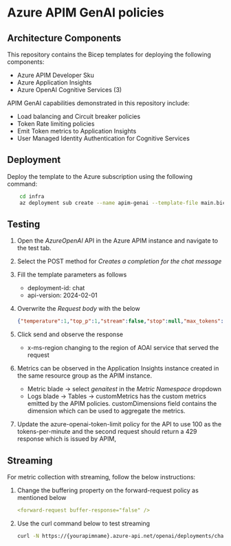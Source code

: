 # Azure APIM GenAI policies

## Architecture Components

This repository contains the Bicep templates for deploying the following components:

- Azure APIM Developer Sku
- Azure Application Insights
- Azure OpenAI Cognitive Services (3)

APIM GenAI capabilities demonstrated in this repository include:

- Load balancing and Circuit breaker policies
- Token Rate limiting policies
- Emit Token metrics to Application Insights
- User Managed Identity Authentication for Cognitive Services

## Deployment

Deploy the template to the Azure subscription using the following command:

```bash
    cd infra
    az deployment sub create --name apim-genai --template-file main.bicep --parameters parameters.json --location francecentral
```

## Testing

1. Open the *AzureOpenAI* API in the Azure APIM instance and navigate to the test tab.
1. Select the POST method for *Creates a completion for the chat message*
1. Fill the template parameters as follows
    - deployment-id: chat
    - api-version: 2024-02-01
1. Overwrite the *Request body* with the below

    ```json
    {"temperature":1,"top_p":1,"stream":false,"stop":null,"max_tokens":500,"presence_penalty":0,"frequency_penalty":0,"logit_bias":{},"user":"user-1234","messages": [{"role":"system","content":"You are an AI assistant that helps people find information"},{"role":"user","content":"Negate the following sentence.The price for bubblegum increased on thursday."}],"n":1}
    ```

1. Click send and observe the response
    - x-ms-region changing to the region of AOAI service that served the request
1. Metrics can be observed in the Application Insights instance created in the same resource group as the APIM instance.
    - Metric blade -> select *genaitest* in the *Metric Namespace* dropdown
    - Logs blade -> Tables -> customMetrics has the custom metrics emitted by the APIM policies. customDimensions field contains the dimension which can be used to aggregate the metrics.
1. Update the azure-openai-token-limit policy for the API to use 100 as the tokens-per-minute and the second request should return a 429 response which is issued by APIM,

## Streaming

For metric collection with streaming, follow the below instructions:

1. Change the buffering property on the forward-request policy as mentioned below
   
   ```yaml
   <forward-request buffer-response="false" />
   ```
2. Use the curl command below to test streaming

   ```bash
   curl -N https://{yourapimname}.azure-api.net/openai/deployments/chat/chat/completions?api-version=2024-02-01 -H "Content-Type: application/json" -H "ocp-apim-subscription-key: {yoursubscriptionkey}" -d "{\"temperature\":1,\"top_p\":1,\"stream\":true,\"stop\":null,\"max_tokens\":2000,\"presence_penalty\":0,\"frequency_penalty\":0,\"logit_bias\":{},\"user\":\"user-1234\",\"messages\": [{\"role\":\"system\",\"content\":\"You are an AI assistant that helps people find information\"},{\"role\":\"user\",\"content\":\"Write a 10 page story on greek mythology.\"}],\"n\":1}"
   ```
